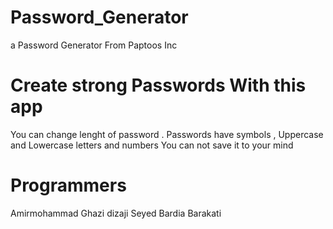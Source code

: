# Password_Generator
a Password Generator From Paptoos Inc
# Create strong Passwords With this app

You can change lenght of password .
Passwords have symbols , Uppercase and Lowercase letters and numbers
You can not save it to your mind
# Programmers
Amirmohammad Ghazi dizaji
Seyed Bardia Barakati
